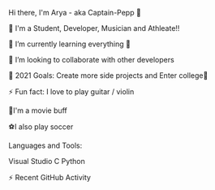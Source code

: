 Hi there, I'm Arya - aka Captain-Pepp 👋



🔭 I'm a Student, Developer, Musician and Athleate!!

🌱 I’m currently learning everything 🤣

👯 I’m looking to collaborate with other developers

🥅 2021 Goals: Create more side projects and Enter college🤞

⚡ Fun fact: I love to play guitar / violin

🎥I'm a movie buff

⚽I also play soccer



Languages and Tools:

Visual Studio 
C
Python


⚡ Recent GitHub Activity

